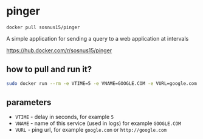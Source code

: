# pinger
`docker pull sosnus15/pinger`

A simple application for sending a query to a web application at intervals

https://hub.docker.com/r/sosnus15/pinger

## how to pull and run it?
```bash
sudo docker run --rm -e VTIME=5 -e VNAME=GOOGLE.COM -e VURL=google.com --name pinger_container sosnus15/pinger
```

## parameters
* `VTIME` - delay in seconds, for example `5`
* `VNAME` - name of this service (used in logs) for example `GOOGLE.COM`
* `VURL` - ping url, for example `google.com` or `http://google.com`
